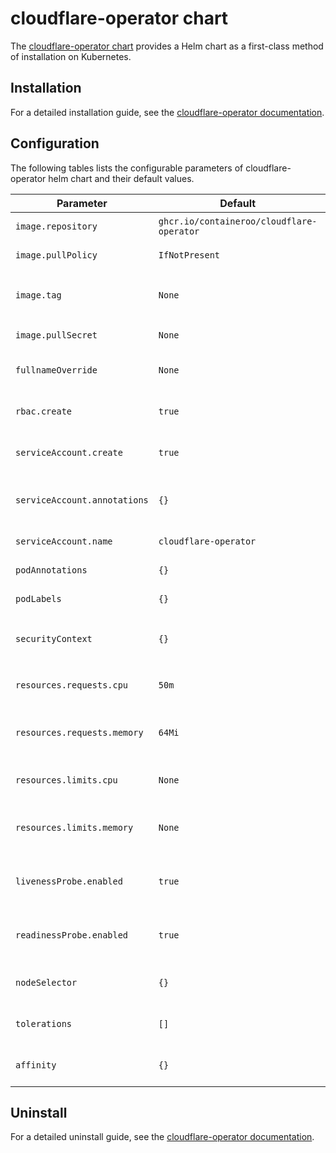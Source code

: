 # cloudflare-operator chart

The [cloudflare-operator chart](https://github.com/containeroo/helm-charts/tree/master/charts/cloudflare-operator) provides a Helm chart as a first-class method of installation on Kubernetes.

## Installation

For a detailed installation guide, see the [cloudflare-operator documentation](https://containeroo.github.io/cloudflare-operator/installation/#steps).

## Configuration

The following tables lists the configurable parameters of cloudflare-operator helm chart and their default values.

| Parameter                    | Default                                   | Description                                          |
| ---------------------------- | ----------------------------------------- | ---------------------------------------------------- |
| `image.repository`           | `ghcr.io/containeroo/cloudflare-operator` | Image repository                                     |
| `image.pullPolicy`           | `IfNotPresent`                            | Image pull policy                                    |
| `image.tag`                  | `None`                                    | Overrides the image tag of chart `appVersion`        |
| `image.pullSecret`           | `None`                                    | Image pull secret                                    |
| `fullnameOverride`           | `None`                                    | Override the full name of resources                  |
| `rbac.create`                | `true`                                    | If `true`, create and use RBAC resources             |
| `serviceAccount.create`      | `true`                                    | If `true`, create a new service account              |
| `serviceAccount.annotations` | `{}`                                      | Additional Service Account annotations               |
| `serviceAccount.name`        | `cloudflare-operator`                     | Service account to be used                           |
| `podAnnotations`             | `{}`                                      | Additional pod annotations                           |
| `podLabels`                  | `{}`                                      | Additional pod labels                                |
| `securityContext`            | `{}`                                      | Adding `securityContext` options to the pod          |
| `resources.requests.cpu`     | `50m`                                     | CPU resource requests for the deployment             |
| `resources.requests.memory`  | `64Mi`                                    | Memory resource requests for the deployment          |
| `resources.limits.cpu`       | `None`                                    | CPU resource limits for the deployment               |
| `resources.limits.memory`    | `None`                                    | Memory resource limits for the deployment            |
| `livenessProbe.enabled`      | `true`                                    | If `true`, enables livenessProbe for the deployment  |
| `readinessProbe.enabled`     | `true`                                    | If `true`, enables readinessProbe for the deployment |
| `nodeSelector`               | `{}`                                      | Node Selector properties for the deployment          |
| `tolerations`                | `[]`                                      | Tolerations properties for the deployment            |
| `affinity`                   | `{}`                                      | Affinity properties for the deployment               |

## Uninstall

For a detailed uninstall guide, see the [cloudflare-operator documentation](https://containeroo.github.io/cloudflare-operator/installation/#uninstalling).
